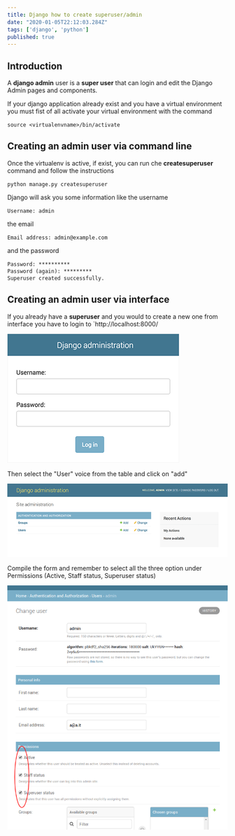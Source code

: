 ```yaml
---
title: Django how to create superuser/admin
date: "2020-01-05T22:12:03.284Z"
tags: ['django', 'python']
published: true
---
```


## Introduction

A <b>django admin</b> user is a <b>super user</b> that can login and edit the Django Admin pages and components.

If your django application already exist and you have a virtual environment you must fist of all activate your virtual environment with the command

```shell
source <virtualenvname>/bin/activate
```

## Creating an admin user via command line

Once the virtualenv is active, if exist, you can run che <b>createsuperuser</b> command and follow the instructions

```shell
python manage.py createsuperuser
```

Django will ask you some information like the username

```shell
Username: admin
```

the email

```shell
Email address: admin@example.com
```

and the password

```shell
Password: **********
Password (again): *********
Superuser created successfully.
```

## Creating an admin user via interface

If you already have a <b>superuser</b> and you would to create a new one from interface you have to login to `http://localhost:8000/

![Admin interface](./admin01.png)

Then select the "User" voice from the table and click on "add"

![Admin User and group management](./admin02.png)

Compile the form and remember to select all the three option under Permissions (Active, Staff status, Superuser status)

![Admin Create super user](./admin03.png)
